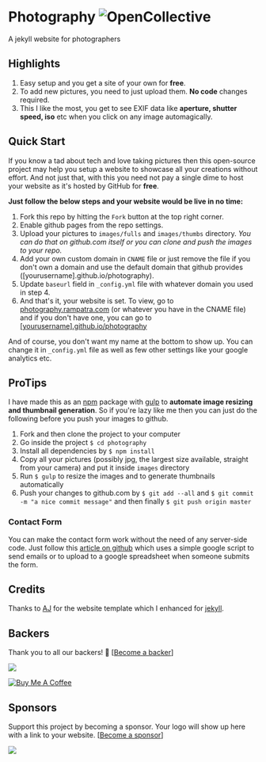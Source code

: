# Photography ![OpenCollective](https://opencollective.com/photography/tiers/backer/badge.svg?label=backer&color=brightgreen)
A jekyll website for photographers

## Highlights
1. Easy setup and you get a site of your own for __free__.
2. To add new pictures, you need to just upload them. __No code__ changes required.
3. This I like the most, you get to see EXIF data like __aperture, shutter speed, iso__ etc when you click on any image automagically.

## Quick Start
If you know a tad about tech and love taking pictures then this open-source project may help you setup a website to showcase
all your creations without effort. And not just that, with this you need not pay a single dime to host your website as
it's hosted by GitHub for __free__.

**Just follow the below steps and your website would be live in no time:**

1. Fork this repo by hitting the `Fork` button at the top right corner.
2. Enable github pages from the repo settings.
3. Upload your pictures to `images/fulls` and `images/thumbs` directory. _You can do that on github.com itself or you can clone and push the images to your repo._
4. Add your own custom domain in `CNAME` file or just remove the file if you don't own a domain and use the default domain that github provides ([yourusername].github.io/photography).
5. Update `baseurl` field in `_config.yml` file with whatever domain you used in step 4.
6. And that's it, your website is set. To view, go to [photography.rampatra.com](http://photography.rampatra.com) (or whatever you have in the CNAME file) and if you don't have one, you can go to [[yourusername].github.io/photography](http://yourusername.github.io/photography)

And of course, you don't want my name at the bottom to show up. You can change it in `_config.yml` file as well as few other settings like your google analytics etc.
 
## ProTips
I have made this as an [npm](https://www.npmjs.com) package with [gulp](http://gulpjs.com/) to __automate image resizing
and thumbnail generation__. So if you're lazy like me then you can just do the following before you push your images to github.

1. Fork and then clone the project to your computer
2. Go inside the project `$ cd photography`
3. Install all dependencies by `$ npm install`
4. Copy all your pictures (possibly jpg, the largest size available, straight from your camera) and put it inside `images` directory
5. Run `$ gulp` to resize the images and to generate thumbnails automatically
6. Push your changes to github.com by `$ git add --all` and `$ git commit -m "a nice commit message"` and then finally `$ git push origin master`

### Contact Form
You can make the contact form work without the need of any server-side code. Just follow this [article on github](https://github.com/dwyl/html-form-send-email-via-google-script-without-server) which uses a simple google script to send emails or to upload to a google spreadsheet when someone submits the form.

## Credits
Thanks to [AJ](https://twitter.com/ajlkn) for the website template which I enhanced for [jekyll](http://jekyllrb.com/).

## Backers

Thank you to all our backers! 🙏 [[Become a backer](https://opencollective.com/photography#backers)]

<a href="https://opencollective.com/photography#backers" target="_blank"><img src="https://opencollective.com/photography/backers.svg?width=890"></a>

<a href="https://www.buymeacoffee.com/rampatra" target="_blank"><img src="https://www.buymeacoffee.com/assets/img/custom_images/orange_img.png" alt="Buy Me A Coffee" style="height: auto !important;width: auto !important;" ></a>

## Sponsors

Support this project by becoming a sponsor. Your logo will show up here with a link to your website. [[Become a sponsor](https://opencollective.com/photography#sponsors)]
 
<a href="https://opencollective.com/photography#sponsors" target="_blank"><img src="https://opencollective.com/photography/sponsors.svg?width=890"></a>
